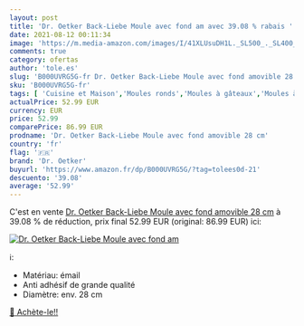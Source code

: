 ```yaml
---
layout: post
title: 'Dr. Oetker Back-Liebe Moule avec fond am avec 39.08 % rabais '
date: 2021-08-12 00:11:34
image: 'https://m.media-amazon.com/images/I/41XLUsuDH1L._SL500_._SL400_.jpg'
comments: true
category: ofertas
author: 'tole.es'
slug: 'B000UVRG5G-fr Dr. Oetker Back-Liebe Moule avec fond amovible 28 cm'
sku: 'B000UVRG5G-fr'
tags: [ 'Cuisine et Maison','Moules ronds','Moules à gâteaux','Moules à pâtisserie','Pâtisserie','dr. oetker', ]
actualPrice: 52.99 EUR
currency: EUR
price: 52.99
comparePrice: 86.99 EUR
prodname: 'Dr. Oetker Back-Liebe Moule avec fond amovible 28 cm'
country: 'fr'
flag: '🇫🇷'
brand: 'Dr. Oetker'
buyurl: 'https://www.amazon.fr/dp/B000UVRG5G/?tag=tolees0d-21'
descuento: '39.08'
average: '52.99'
---
```


C'est en vente [Dr. Oetker Back-Liebe Moule avec fond amovible 28 cm](https://www.amazon.fr/dp/B000UVRG5G/?tag=tolees0d-21)  à  39.08 % de réduction, prix final  52.99 EUR (original: 86.99 EUR) ici:

[![Dr. Oetker Back-Liebe Moule avec fond am](https://m.media-amazon.com/images/I/41XLUsuDH1L._SL500_._SL400_.jpg)](https://www.amazon.fr/dp/B000UVRG5G/?tag=tolees0d-21)

ℹ️:

- Matériau: émail
- Anti adhésif de grande qualité
- Diamètre: env. 28 cm

[🛒 Achète-le!!](https://www.amazon.fr/dp/B000UVRG5G/?tag=tolees0d-21)
